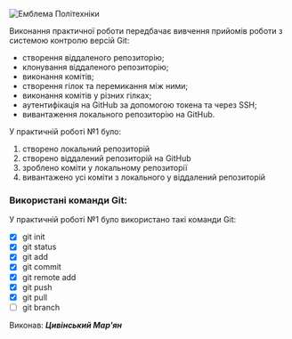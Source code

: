 ![Емблема Політехніки](https://media.ztu.edu.ua/wp-content/uploads/2020/02/Group-6-1-1536x465.png)

Виконання практичної роботи передбачає вивчення прийомів роботи з системою контролю версій Git:

* створення віддаленого репозиторію;
* клонування віддаленого репозиторію;
* виконання комітів;
* створення гілок та перемикання між ними;
* виконання комітів у різних гілках;
* аутентифікація на GitHub за допомогою токена та через SSH;
* вивантаження локального репозиторію на GitHub.

У практичній роботі №1 було:

1. створено локальний репозиторій
2. створено віддалений репозиторій на GitHub
3. зроблено коміти у локальному репозиторії
4. вивантажено усі коміти з локального у віддалений репозиторій


### Використані команди Git:
У практичній роботі №1 було використано такі команди Git:

- [X] git init
- [X] git status
- [X] git add
- [X] git commit
- [X] git remote add
- [X] git push
- [X] git pull
- [ ] git branch

Виконав: ***Цивінський Мар'ян***
